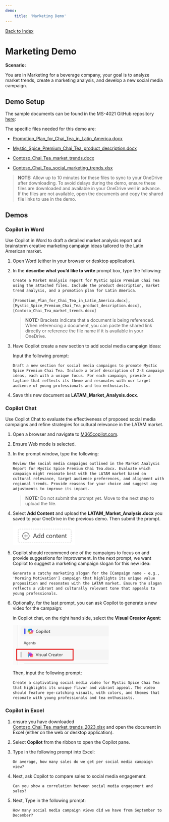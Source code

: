 ```yaml
---
demo:
    title: 'Marketing Demo'
---
```


[Back to Index](https://microsoftlearning.github.io/MS-4021-Copilot-Immersion-Experience/)

# Marketing Demo

**Scenario:**  

You are in Marketing for a beverage company, your goal is to analyze market trends, create a marketing analysis, and develop a new social media campaign.

## Demo Setup

The sample documents can be found in the MS-4021 GitHub repository [here](https://github.com/MicrosoftLearning/MS-4021-Copilot-Immersion-Experience/tree/master/ResourceFiles):

The specific files needed for this demo are:

- [Promotion_Plan_for_Chai_Tea_in_Latin_America.docx](https://github.com/MicrosoftLearning/MS-4021-Copilot-Immersion-Experience/raw/master/ResourceFiles/Promotion_Plan_for_Chai_Tea_in_Latin_America.docx)

- [Mystic_Spice_Premium_Chai_Tea_product_description.docx](https://github.com/MicrosoftLearning/MS-4021-Copilot-Immersion-Experience/raw/master/ResourceFiles/Mystic_Spice_Premium_Chai_Tea_product_description.docx)

- [Contoso_Chai_Tea_market_trends.docx](https://github.com/MicrosoftLearning/MS-4021-Copilot-Immersion-Experience/raw/master/ResourceFiles/Contoso_Chai_Tea_market_trends.docx)

- [Contoso_Chai_Tea_social_marketing_trends.xlsx](https://github.com/MicrosoftLearning/MS-4021-Copilot-Immersion-Experience/raw/master/ResourceFiles/Contoso_Chai_Tea_social_marketing_trends.xlsx)

> **NOTE:** Allow up to 10 minutes for these files to sync to your OneDrive after downloading. To avoid delays during the demo, ensure these files are downloaded and available in your OneDrive well in advance. If the files are not available, open the documents and copy the shared file links to use in the demo.

## Demos

### Copilot in Word

Use Copilot in Word to draft a detailed market analysis report and brainstorm creative marketing campaign ideas tailored to the Latin American market.

1. Open Word (either in your browser or desktop application).

1. In the **describe what you’d like to write** prompt box, type the following:

    ```text
    Create a Market Analysis report for Mystic Spice Premium Chai Tea using the attached files. Include the product description, market trend analysis, and a promotion plan for Latin America.

    [Promotion_Plan_for_Chai_Tea_in_Latin_America.docx], [Mystic_Spice_Premium_Chai_Tea_product_description.docx], [Contoso_Chai_Tea_market_trends.docx]
    ```

    > **NOTE:** Brackets indicate that a document is being referenced. When referencing a document, you can paste the shared link directly or reference the file name if it is available in your OneDrive.

1. Have Copilot create a new section to add social media campaign ideas:

    Input the following prompt:

    ```text
    Draft a new section for social media campaigns to promote Mystic Spice Premium Chai Tea. Include a brief description of 2-3 campaign ideas, each with a unique focus. For each campaign, provide a tagline that reflects its theme and resonates with our target audience of young professionals and tea enthusiasts.
    ```

1. Save this new document as **LATAM_Market_Analysis.docx**.

### Copilot Chat

Use Copilot Chat to evaluate the effectiveness of proposed social media campaigns and refine strategies for cultural relevance in the LATAM market.

1. Open a browser and navigate to [M365copilot.com](https://m365copilot.com/).

1. Ensure Web mode is selected.

1. In the prompt window, type the following:

    ```text
    Review the social media campaigns outlined in the Market Analysis Report for Mystic Spice Premium Chai Tea.docx. Evaluate which campaign might resonate best with the LATAM market based on cultural relevance, target audience preferences, and alignment with regional trends. Provide reasons for your choice and suggest any adjustments to improve its impact.
    ```

    > **NOTE:** Do not submit the prompt yet. Move to the next step to upload the file.

1. Select **Add Content** and upload the **LATAM_Market_Analysis.docx** you saved to your OneDrive in the previous demo. Then submit the prompt.

    ![Add content Copilot chat.](../Demos/Media/add-content-copilot-chat.png)

1. Copilot should recommend one of the campaigns to focus on and provide suggestions for improvement. In the next prompt, we want Copilot to suggest a marketing campaign slogan for this new idea:

    ```text
    Generate a catchy marketing slogan for the [Campaign name - e.g., 'Morning Motivation'] campaign that highlights its unique value proposition and resonates with the LATAM market. Ensure the slogan reflects a vibrant and culturally relevant tone that appeals to young professionals.
    ```

1. Optionally, for the last prompt, you can ask Copilot to generate a new video for the campaign:

    in Copilot chat, on the right hand side, select the **Visual Creator Agent**:

    ![video creator agent.](../Demos/Media/video-creator.png)

    Then, input the following prompt:

    ```text
    Create a captivating social media video for Mystic Spice Chai Tea that highlights its unique flavor and vibrant appeal. The video should feature eye-catching visuals, with colors, and themes that resonate with young professionals and tea enthusiasts.
    ```

### Copilot in Excel

1. ensure you have downloaded [Contoso_Chai_Tea_market_trends_2023.xlsx](https://github.com/MicrosoftLearning/MS-4021-Copilot-Immersion-Experience/raw/master/Contoso_Chai_Tea_market_trends_2023.xlsx) and open the document in Excel (either on the web or desktop application).

1. Select **Copilot** from the ribbon to open the Copilot pane.

1. Type in the following prompt into Excel:

    ```text
    On average, how many sales do we get per social media campaign view?
    ```

1. Next, ask Copilot to compare sales to social media engagement:

    ```text
    Can you show a correlation between social media engagement and sales?
    ```

1. Next, Type in the following prompt:

    ```text
    How many social media campaign views did we have from September to December?
    ```

